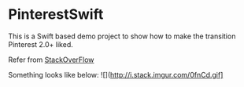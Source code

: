 PinterestSwift
==============

This is a Swift based demo project to show how to make the transition Pinterest 2.0+ liked.

Refer from [StackOverFlow](http://stackoverflow.com/questions/22900499/how-to-transition-from-uicollectionview-to-uiviewcontroller-like-pinterest-evern/24399337#24399337)

Something looks like below:
![](http://i.stack.imgur.com/0fnCd.gif]
